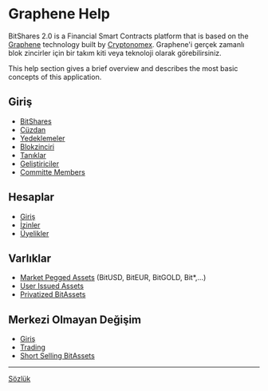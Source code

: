 # Graphene Help

BitShares 2.0 is a Financial Smart Contracts platform that is based on the [Graphene](https://github.com/cryptonomex/graphene) technology built by [Cryptonomex](http://cryptonomex.com). Graphene'i gerçek zamanlı blok zincirler için bir takım kiti veya teknoloji olarak görebilirsiniz.

This help section gives a brief overview and describes the most basic concepts of this application.

## Giriş

- [BitShares](introduction/bitshares.md)
- [Cüzdan](introduction/wallets.md)
- [Yedeklemeler](introduction/backups.md)
- [Blokzinciri](introduction/blockchain.md)
- [Tanıklar](introduction/witness.md)
- [Geliştiriciler](introduction/workers.md)
- [Committe Members](introduction/committee.md)

## Hesaplar

- [Giriş](accounts/general.md)
- [İzinler](accounts/permissions.md)
- [Üyelikler](accounts/membership.md)

## Varlıklar

- [Market Pegged Assets](assets/mpa.md) (BitUSD, BitEUR, BitGOLD, Bit\*,...)
- [User Issued Assets](assets/uia.md)
- [Privatized BitAssets](assets/privbitassets.md)

## Merkezi Olmayan Değişim

- [Giriş](dex/introduction.md)
- [Trading](dex/trading.md)
- [Short Selling BitAssets](dex/shorting.md)

* * *

[Sözlük](glossary.md)